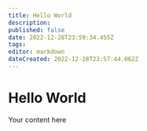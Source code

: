 ```yaml
---
title: Hello World
description: 
published: false
date: 2022-12-28T23:59:34.455Z
tags: 
editor: markdown
dateCreated: 2022-12-28T23:57:44.062Z
---
```


# Hello World
Your content here